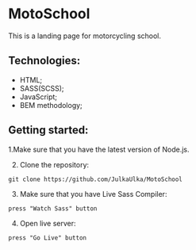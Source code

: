 # MotoSchool
This is a landing page for motorcycling school.


## Technologies:

- HTML;
- SASS(SCSS);
- JavaScript;
- BEM methodology;


## Getting started:
1.Make sure that you have the latest version of Node.js. 

2. Clone the repository:

```git clone https://github.com/JulkaUlka/MotoSchool```

3. Make sure that you have Live Sass Compiler:

```press "Watch Sass" button```

4. Open live server:

```press "Go Live" button```
